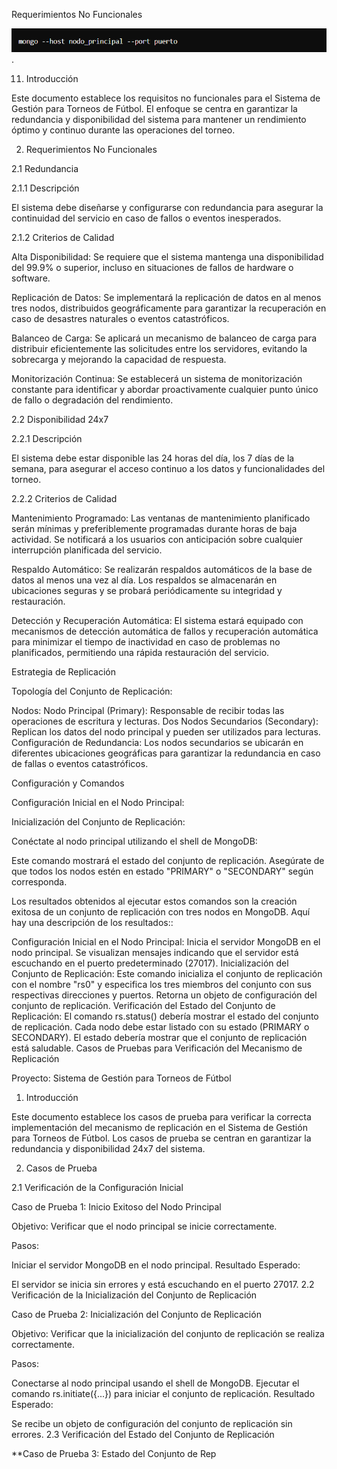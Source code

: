 Requerimientos No Funcionales

![image](https://github.com/Njunco/torneo_deportivo/blob/main/Actividad%202/Imagenes%20actividad2/Screenshot%20(3).png).


11. Introducción

Este documento establece los requisitos no funcionales para el Sistema de Gestión para Torneos de Fútbol. El enfoque se centra en garantizar la redundancia y disponibilidad del sistema para mantener un rendimiento óptimo y continuo durante las operaciones del torneo.

2. Requerimientos No Funcionales

2.1 Redundancia

2.1.1 Descripción

El sistema debe diseñarse y configurarse con redundancia para asegurar la continuidad del servicio en caso de fallos o eventos inesperados.

2.1.2 Criterios de Calidad

Alta Disponibilidad: Se requiere que el sistema mantenga una disponibilidad del 99.9% o superior, incluso en situaciones de fallos de hardware o software.

Replicación de Datos: Se implementará la replicación de datos en al menos tres nodos, distribuidos geográficamente para garantizar la recuperación en caso de desastres naturales o eventos catastróficos.

Balanceo de Carga: Se aplicará un mecanismo de balanceo de carga para distribuir eficientemente las solicitudes entre los servidores, evitando la sobrecarga y mejorando la capacidad de respuesta.

Monitorización Continua: Se establecerá un sistema de monitorización constante para identificar y abordar proactivamente cualquier punto único de fallo o degradación del rendimiento.

2.2 Disponibilidad 24x7

2.2.1 Descripción

El sistema debe estar disponible las 24 horas del día, los 7 días de la semana, para asegurar el acceso continuo a los datos y funcionalidades del torneo.

2.2.2 Criterios de Calidad

Mantenimiento Programado: Las ventanas de mantenimiento planificado serán mínimas y preferiblemente programadas durante horas de baja actividad. Se notificará a los usuarios con anticipación sobre cualquier interrupción planificada del servicio.

Respaldo Automático: Se realizarán respaldos automáticos de la base de datos al menos una vez al día. Los respaldos se almacenarán en ubicaciones seguras y se probará periódicamente su integridad y restauración.

Detección y Recuperación Automática: El sistema estará equipado con mecanismos de detección automática de fallos y recuperación automática para minimizar el tiempo de inactividad en caso de problemas no planificados, permitiendo una rápida restauración del servicio.

Estrategia de Replicación

Topología del Conjunto de Replicación:

Nodos:
Nodo Principal (Primary): Responsable de recibir todas las operaciones de escritura y lecturas.
Dos Nodos Secundarios (Secondary): Replican los datos del nodo principal y pueden ser utilizados para lecturas.
Configuración de Redundancia:
Los nodos secundarios se ubicarán en diferentes ubicaciones geográficas para garantizar la redundancia en caso de fallas o eventos catastróficos.

Configuración y Comandos

Configuración Inicial en el Nodo Principal:



Inicialización del Conjunto de Replicación:

Conéctate al nodo principal utilizando el shell de MongoDB:

Este comando mostrará el estado del conjunto de replicación. Asegúrate de que todos los nodos estén en estado "PRIMARY" o "SECONDARY" según corresponda.

Los resultados obtenidos al ejecutar estos comandos son la creación exitosa de un conjunto de replicación con tres nodos en MongoDB. Aquí hay una descripción de los resultados::

Configuración Inicial en el Nodo Principal: Inicia el servidor MongoDB en el nodo principal. Se visualizan mensajes indicando que el servidor está escuchando en el puerto predeterminado (27017).
Inicialización del Conjunto de Replicación: Este comando inicializa el conjunto de replicación con el nombre "rs0" y especifica los tres miembros del conjunto con sus respectivas direcciones y puertos. Retorna un objeto de configuración del conjunto de replicación.
Verificación del Estado del Conjunto de Replicación: El comando rs.status() debería mostrar el estado del conjunto de replicación. Cada nodo debe estar listado con su estado (PRIMARY o SECONDARY). El estado debería mostrar que el conjunto de replicación está saludable.
Casos de Pruebas para Verificación del Mecanismo de Replicación

Proyecto: Sistema de Gestión para Torneos de Fútbol

1. Introducción

Este documento establece los casos de prueba para verificar la correcta implementación del mecanismo de replicación en el Sistema de Gestión para Torneos de Fútbol. Los casos de prueba se centran en garantizar la redundancia y disponibilidad 24x7 del sistema.

2. Casos de Prueba

2.1 Verificación de la Configuración Inicial

Caso de Prueba 1: Inicio Exitoso del Nodo Principal

Objetivo: Verificar que el nodo principal se inicie correctamente.

Pasos:

Iniciar el servidor MongoDB en el nodo principal.
Resultado Esperado:

El servidor se inicia sin errores y está escuchando en el puerto 27017.
2.2 Verificación de la Inicialización del Conjunto de Replicación

Caso de Prueba 2: Inicialización del Conjunto de Replicación

Objetivo: Verificar que la inicialización del conjunto de replicación se realiza correctamente.

Pasos:

Conectarse al nodo principal usando el shell de MongoDB.
Ejecutar el comando rs.initiate({...}) para iniciar el conjunto de replicación.
Resultado Esperado:

Se recibe un objeto de configuración del conjunto de replicación sin errores.
2.3 Verificación del Estado del Conjunto de Replicación

**Caso de Prueba 3: Estado del Conjunto de Rep


